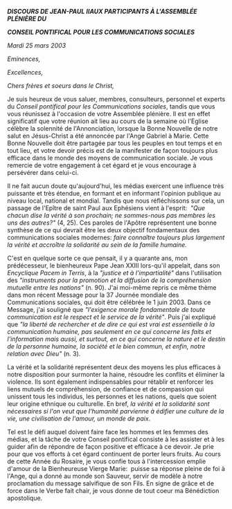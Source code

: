 ***DISCOURS DE JEAN-PAUL II******AUX PARTICIPANTS À L'ASSEMBLÉE PLÉNIÈRE DU***

***CONSEIL PONTIFICAL POUR LES COMMUNICATIONS SOCIALES***

*Mardi 25 mars 2003*

*Eminences,*

*Excellences,*

*Chers frères et soeurs dans le Christ,*

Je suis heureux de vous saluer, membres, consulteurs, personnel et experts du *Conseil pontifical pour les Communications sociales*, tandis que vous vous réunissez à l'occasion de votre Assemblée plénière. Il est en effet significatif que votre réunion ait lieu au cours de la semaine où l'Eglise célèbre la solennité de l'Annonciation, lorsque la Bonne Nouvelle de notre salut en Jésus-Christ a été annoncée par l'Ange Gabriel à Marie. Cette Bonne Nouvelle doit être partagée par tous les peuples en tout temps et en tout lieu, et votre devoir précis est de la manifester de façon toujours plus efficace dans le monde des moyens de communication sociale. Je vous remercie de votre engagement à cet égard et je vous encourage à persévérer dans celui-ci.

Il ne fait aucun doute qu'aujourd'hui, les médias exercent une influence très puissante et très étendue, en formant et en informant l'opinion publique au niveau local, national et mondial. Tandis que nous réfléchissons sur cela, un passage de l'Epître de saint Paul aux Ephésiens vient à l'esprit:  *"Que chacun dise la vérité à son prochain; ne sommes-nous pas membres les uns des autres?"* (4, 25). Ces paroles de l'Apôtre représentent une bonne synthèse de ce qui devrait être les deux objectif fondamentaux des communications sociales modernes: *faire connaître toujours plus largement la vérité et accroître la solidarité au sein de la famille humaine.*

C'est en quelque sorte ce que pensait, il y a quarante ans, mon prédécesseur, le bienheureux Pape Jean XXIII lors-qu'il appelait, dans son *Encyclique Pacem in Terris*, à la *"justice et à l'impartialité"* dans l'utilisation des *"instruments pour la promotion et la diffusion de la compréhension mutuelle entre les nations"* (n. 90). J'ai moi-même repris ce même thème dans mon récent Message pour la 37 Journée mondiale des Communications sociales, qui doit être célébrée le 1 juin 2003. Dans ce Message, j'ai souligné que *"l'exigence morale fondamentale de toute communication est le respect et le service de la vérité"*. Puis j'ai expliqué que *"la liberté de rechercher et de dire ce qui est vrai est essentielle à la communication humaine, pas seulement en ce qui concerne les faits et l'information mais aussi, et surtout, en ce qui concerne la nature et le destin de la personne humaine, la société et le bien commun, et enfin, notre relation avec Dieu"* (n. 3).

La vérité et la solidarité représentent deux des moyens les plus efficaces à notre disposition pour surmonter la haine, résoudre les conflits et éliminer la violence. Ils sont également indispensables pour rétablir et renforcer les liens mutuels de compréhension, de confiance et de compassion qui unissent tous les individus, les personnes et les nations, quels que soient leur origine ethnique ou culturelle. En bref, *la vérité et la solidarité sont nécessaires si l'on veut que l'humanité parvienne à édifier une culture de la vie, une civilisation de l'amour, un monde de paix*.

Tel est le défi auquel doivent faire face les hommes et les femmes des médias, et la tâche de votre Conseil pontifical consiste à les assister et à les guider afin de répondre de façon positive et efficace à ce devoir. Je prie pour que vos efforts à cet égard continuent de porter leurs fruits. Au cours de cette Année du Rosaire, je vous confie tous à l'intercession emplie d'amour de la Bienheureuse Vierge Marie:  puisse sa réponse pleine de foi à l'Ange, qui a donné au monde son Sauveur, servir de modèle à notre proclamation du message salvifique de son Fils. En signe de grâce et de force dans le Verbe fait chair, je vous donne de tout coeur ma Bénédiction apostolique.